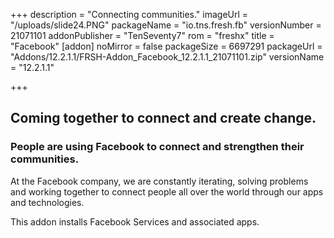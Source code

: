 +++
description = "Connecting communities."
imageUrl = "/uploads/slide24.PNG"
packageName = "io.tns.fresh.fb"
versionNumber = 21071101
addonPublisher = "TenSeventy7"
rom = "freshx"
title = "Facebook"
[addon]
noMirror = false
packageSize = 6697291
packageUrl = "Addons/12.2.1.1/FRSH-Addon_Facebook_12.2.1.1_21071101.zip"
versionName = "12.2.1.1"

+++
## Coming together to connect and create change.

### People are using Facebook to connect and strengthen their communities.

At the Facebook company, we are constantly iterating, solving problems and working together to connect people all over the world through our apps and technologies.

This addon installs Facebook Services and associated apps.